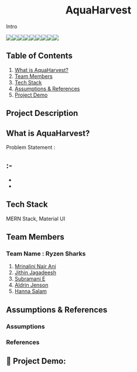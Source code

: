 
# **<div align="center">AquaHarvest</div>**  
Intro 

<img src="https://img.shields.io/badge/React-20232A?style=for-the-badge&logo=react&logoColor=61DAFB"><img src="https://img.shields.io/badge/Material%20UI-007FFF?style=for-the-badge&logo=mui&logoColor=white"><img src="https://img.shields.io/badge/React_Router-CA4245?style=for-the-badge&logo=react-router&logoColor=white"><img src="https://img.shields.io/badge/MongoDB-4EA94B?style=for-the-badge&logo=mongodb&logoColor=white"><img src="https://img.shields.io/badge/firebase-ffca28?style=for-the-badge&logo=firebase&logoColor=black"><ing src="https://img.shields.io/badge/Node.js-339933?style=for-the-badge&logo=nodedotjs&logoColor=white"><img src="https://img.shields.io/badge/Express.js-000000?style=for-the-badge&logo=express&logoColor=white"><img src="https://img.shields.io/badge/JavaScript-323330?style=for-the-badge&logo=javascript&logoColor=F7DF1E"><img src="https://img.shields.io/badge/CSS3-1572B6?style=for-the-badge&logo=css3&logoColor=white"><img src="https://img.shields.io/badge/Vite-B73BFE?style=for-the-badge&logo=vite&logoColor=FFD62E">

## Table of Contents
1. [What is AquaHarvest?](#project-description)
2. [Team Members](#team-members)
3. [Tech Stack](#tech-stack)
4. [Assumptions & References](#assumptions-&-references)
5. [Project Demo](#project-demo)

## Project Description

## What is AquaHarvest?


 
Problem Statement :  
 
 :- 
- 
- 
- 
 

## Tech Stack
 MERN Stack, Material UI
 
## Team Members
### **Team Name** : Ryzen Sharks
1. [Mrinalini Nair Ani](https://github.com/hacksh4w/)
1. [Jithin Jagadeesh](https://github.com/jithin-j)
1. [Subramani E](https://github.com/subru-37)
1. [Aldrin Jenson](https://github.com/aldrinjenson)
1. [Hanna Salam](https://github.com/hannasalam)

## Assumptions & References 
 ### Assumptions
 
 ### References
 
## 🔧 Project Demo:


